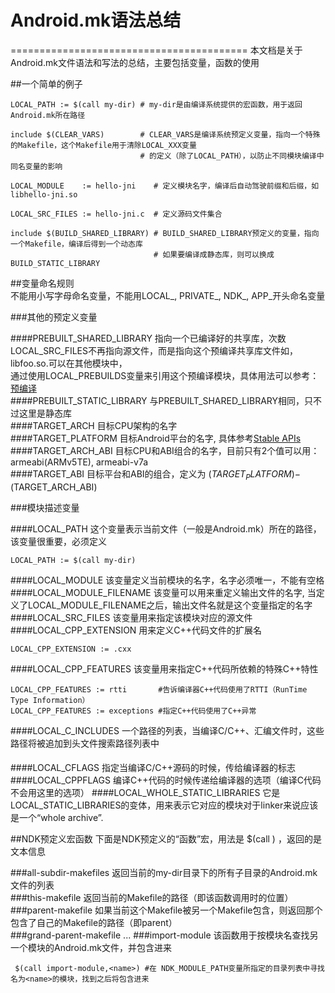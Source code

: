 # Android.mk语法总结
=========================================
本文档是关于Android.mk文件语法和写法的总结，主要包括变量，函数的使用

##一个简单的例子  
```
LOCAL_PATH := $(call my-dir) # my-dir是由编译系统提供的宏函数，用于返回Android.mk所在路径

include $(CLEAR_VARS)        # CLEAR_VARS是编译系统预定义变量，指向一个特殊的Makefile，这个Makefile用于清除LOCAL_XXX变量
                             # 的定义（除了LOCAL_PATH），以防止不同模块编译中同名变量的影响

LOCAL_MODULE    := hello-jni    # 定义模块名字，编译后自动驾驶前缀和后缀，如libhello-jni.so

LOCAL_SRC_FILES := hello-jni.c  # 定义源码文件集合

include $(BUILD_SHARED_LIBRARY) # BUILD_SHARED_LIBRARY预定义的变量，指向一个Makefile，编译后得到一个动态库
                                # 如果要编译成静态库，则可以换成BUILD_STATIC_LIBRARY
```
                                
                                
##变量命名规则  
不能用小写字母命名变量，不能用LOCAL_, PRIVATE_, NDK_, APP_开头命名变量 

###其他的预定义变量

####PREBUILT_SHARED_LIBRARY
指向一个已编译好的共享库，次数LOCAL_SRC_FILES不再指向源文件，而是指向这个预编译共享库文件如，libfoo.so.可以在其他模块中，  
通过使用LOCAL_PREBUILDS变量来引用这个预编译模块，具体用法可以参考：  
[预编译](http://blog.csdn.net/smfwuxiao/article/details/8523479)  
####PREBUILT_STATIC_LIBRARY
与PREBUILT_SHARED_LIBRARY相同，只不过这里是静态库  
####TARGET_ARCH
目标CPU架构的名字   
####TARGET_PLATFORM
目标Android平台的名字, 具体参考[Stable APIs](http://blog.csdn.net/smfwuxiao/article/details/6590723)  
####TARGET_ARCH_ABI
目标CPU和ABI组合的名字，目前只有2个值可以用：armeabi(ARMv5TE), armeabi-v7a  
####TARGET_ABI
目标平台和ABI的组合，定义为 $(TARGET_PLATFORM)-$(TARGET_ARCH_ABI)  

###模块描述变量

####LOCAL_PATH 
这个变量表示当前文件（一般是Android.mk）所在的路径，该变量很重要，必须定义
```
LOCAL_PATH := $(call my-dir)
```
####LOCAL_MODULE 
该变量定义当前模块的名字，名字必须唯一，不能有空格
####LOCAL_MODULE_FILENAME 
该变量可以用来重定义输出文件的名字, 当定义了LOCAL_MODULE_FILENAME之后，输出文件名就是这个变量指定的名字
####LOCAL_SRC_FILES 
该变量用来指定该模块对应的源文件
####LOCAL_CPP_EXTENSION 
用来定义C++代码文件的扩展名
```
LOCAL_CPP_EXTENSION := .cxx
```
####LOCAL_CPP_FEATURES 
该变量用来指定C++代码所依赖的特殊C++特性
```
LOCAL_CPP_FEATURES := rtti       #告诉编译器C++代码使用了RTTI（RunTime Type Information）
LOCAL_CPP_FEATURES := exceptions #指定C++代码使用了C++异常
```
####LOCAL_C_INCLUDES
一个路径的列表，当编译C/C++、汇编文件时，这些路径将被追加到头文件搜索路径列表中
####
####LOCAL_CFLAGS
指定当编译C/C++源码的时候，传给编译器的标志
####LOCAL_CPPFLAGS 
编译C++代码的时候传递给编译器的选项（编译C代码不会用这里的选项）
####LOCAL_WHOLE_STATIC_LIBRARIES
它是LOCAL_STATIC_LIBRARIES的变体，用来表示它对应的模块对于linker来说应该是一个“whole archive”.

##NDK预定义宏函数
下面是NDK预定义的“函数”宏，用法是  $(call <function>) ，返回的是文本信息

###all-subdir-makefiles
返回当前的my-dir目录下的所有子目录的Android.mk文件的列表  
###this-makefile
返回当前的Makefile的路径（即该函数调用时的位置）  
###parent-makefile
如果当前这个Makefile被另一个Makefile包含，则返回那个包含了自己的Makefile的路径（即parent）  
###grand-parent-makefile
...
###import-module
该函数用于按模块名查找另一个模块的Android.mk文件，并包含进来
```
 $(call import-module,<name>) #在 NDK_MODULE_PATH变量所指定的目录列表中寻找名为<name>的模块，找到之后将包含进来
```

                                
